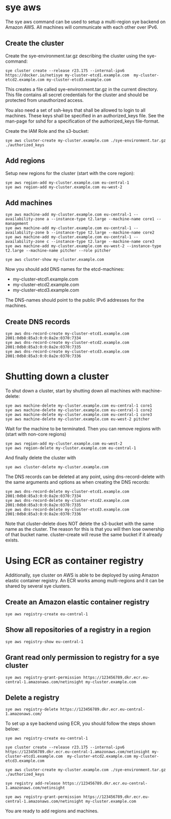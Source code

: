 # sye aws

The sye aws command can be used to setup a multi-region sye backend on Amazon AWS.
All machines will communicate with each other over IPv6.

## Create the cluster

Create the sye-environment.tar.gz describing the cluster using the sye-command:

    sye cluster create --release r23.175 --internal-ipv6 https://docker.io/netisye my-cluster-etcd1.example.com  my-cluster-etcd2.example.com my-cluster-etcd3.example.com

This creates a file called sye-environment.tar.gz in the current directory.
This file contains all secret credentials for the cluster and should be protected
from unauthorized access.

You also need a set of ssh-keys that shall be allowed to login to all machines.
These keys shall be specified in an authorized_keys file. See the man-page
for sshd for a specification of the authorized_keys file-format.

Create the IAM Role and the s3-bucket:

    sye aws cluster-create my-cluster.example.com ./sye-environment.tar.gz ./authorized_keys

## Add regions

Setup new regions for the cluster (start with the core region):

    sye aws region-add my-cluster.example.com eu-central-1
    sye aws region-add my-cluster.example.com eu-west-2

## Add machines

    sye aws machine-add my-cluster.example.com eu-central-1 --availability-zone a --instance-type t2.large --machine-name core1 --management
    sye aws machine-add my-cluster.example.com eu-central-1 --availability-zone b --instance-type t2.large --machine-name core2
    sye aws machine-add my-cluster.example.com eu-central-1 --availability-zone c --instance-type t2.large --machine-name core3
    sye aws machine-add my-cluster.example.com eu-west-2 --instance-type t2.large --machine-name pitcher --role pitcher

    sye aws cluster-show my-cluster.example.com

Now you should add DNS names for the etcd-machines:

- my-cluster-etcd1.example.com
- my-cluster-etcd2.example.com
- my-cluster-etcd3.example.com

The DNS-names should point to the public IPv6 addresses for the machines.

## Create DNS records

    sye aws dns-record-create my-cluster-etcd1.example.com 2001:0db8:85a3:0:0:8a2e:0370:7334
    sye aws dns-record-create my-cluster-etcd2.example.com 2001:0db8:85a3:0:0:8a2e:0370:7335
    sye aws dns-record-create my-cluster-etcd3.example.com 2001:0db8:85a3:0:0:8a2e:0370:7336

# Shutting down a cluster

To shut down a cluster, start by shutting down all machines with machine-delete:

    sye aws machine-delete my-cluster.example.com eu-central-1 core1
    sye aws machine-delete my-cluster.example.com eu-central-1 core2
    sye aws machine-delete my-cluster.example.com eu-central-1 core3
    sye aws machine-delete my-cluster.example.com eu-west-2 pitcher

Wait for the machine to be terminated. Then you can remove regions with (start with non-core regions)

    sye aws region-add my-cluster.example.com eu-west-2
    sye aws region-delete my-cluster.example.com eu-central-1

And finally delete the cluster with

    sye aws cluster-delete my-cluster.example.com

The DNS records can be deleted at any point, using dns-record-delete with the same arguments and options
as when creating the DNS records:

    sye aws dns-record-delete my-cluster-etcd1.example.com 2001:0db8:85a3:0:0:8a2e:0370:7334
    sye aws dns-record-delete my-cluster-etcd2.example.com 2001:0db8:85a3:0:0:8a2e:0370:7335
    sye aws dns-record-delete my-cluster-etcd3.example.com 2001:0db8:85a3:0:0:8a2e:0370:7336

Note that cluster-delete does NOT delete the s3-bucket with the same name as the cluster.
The reason for this is that you will then lose ownership of that bucket name.
cluster-create will reuse the same bucket if it already exists.

# Using ECR as container registry

Additionally, sye cluster on AWS is able to be deployed by using Amazon elastic container registry. An ECR works among multi-regions and it can be shared by several sye clusters.

## Create an Amazon elastic container registry
    sye aws registry-create eu-central-1

## Show all repositories of a registry in a region
    sye aws registry-show eu-central-1

## Grant read only permission to registry for a sye cluster
    sye aws registry-grant-permission https://123456789.dkr.ecr.eu-central-1.amazonaws.com/netinsight my-cluster.example.com

## Delete a registry
    sye aws registry-delete https://123456789.dkr.ecr.eu-central-1.amazonaws.com/

To set up a sye backend using ECR, you should follow the steps shown below:

    sye aws registry-create eu-central-1

    sye cluster create --release r23.175 --internal-ipv6 https://123456789.dkr.ecr.eu-central-1.amazonaws.com/netinsight my-cluster-etcd1.example.com  my-cluster-etcd2.example.com my-cluster-etcd3.example.com

    sye aws cluster-create my-cluster.example.com ./sye-environment.tar.gz ./authorized_keys

    sye registry add-release https://123456789.dkr.ecr.eu-central-1.amazonaws.com/netinsight

    sye aws registry-grant-permission https://123456789.dkr.ecr.eu-central-1.amazonaws.com/netinsight my-cluster.example.com

You are ready to add regions and machines.

